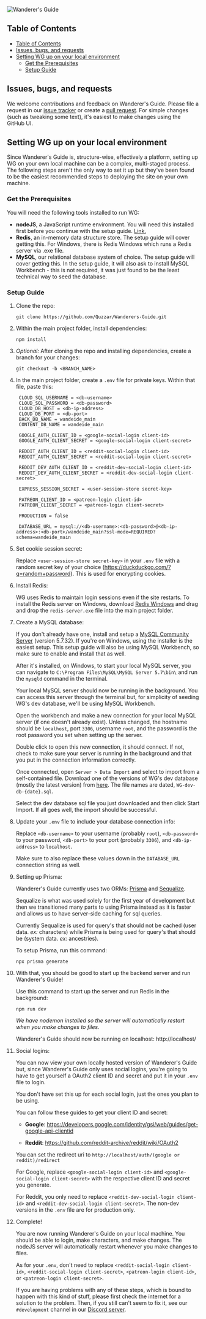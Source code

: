 ![Wanderer's Guide](https://wanderersguide.app/images/logo.svg "Wanderer's Guide logo")

## Table of Contents
- [Table of Contents](#table-of-contents)
- [Issues, bugs, and requests](#issues-bugs-and-requests)
- [Setting WG up on your local environment](#setting-wg-up-on-your-local-environment)
  - [Get the Prerequisites](#get-the-prerequisites)
  - [Setup Guide](#setup-guide)


## Issues, bugs, and requests

We welcome contributions and feedback on Wanderer's Guide. 
Please file a request in our
[issue tracker](https://github.com/Quzzar/Wanderers-Guide/issues/new/choose) 
or create a [pull request](https://github.com/Quzzar/Wanderers-Guide/pulls). 
For simple changes (such as tweaking some text), 
it's easiest to make changes using the GitHub UI.

## Setting WG up on your local environment

Since Wanderer's Guide is, structure-wise, effectively a platform, setting up WG on your own local machine can be a complex, multi-staged process. The following steps aren't the only way to set it up but they've been found to be the easiest recommended steps to deploying the site on your own machine.

### Get the Prerequisites
You will need the following tools installed to run WG:

- **nodeJS**, a JavaScript runtime environment. 
  You will need this installed first before you continue with the setup guide. [Link.](https://nodejs.org/en/)
- **Redis**, an in-memory data structure store.
  The setup guide will cover getting this. For Windows, there is Redis Windows which runs a Redis server via .exe file.
- **MySQL**, our relational database system of choice.
  The setup guide will cover getting this. In the setup guide, it will also ask to install MySQL Workbench - this is not required, it was just found to be the least technical way to seed the database.

### Setup Guide

1. Clone the repo:
   ```
   git clone https://github.com/Quzzar/Wanderers-Guide.git
   ```

1. Within the main project folder, install dependencies:
   ```
   npm install
   ```

1. _Optional:_ After cloning the repo and installing dependencies, create a branch for your changes:
   ```
   git checkout -b <BRANCH_NAME>
   ```

1. In the main project folder, create a `.env` file for private keys. Within that file, paste this:
   ```env
    CLOUD_SQL_USERNAME = <db-username>
    CLOUD_SQL_PASSWORD = <db-password>
    CLOUD_DB_HOST = <db-ip-address>
    CLOUD_DB_PORT = <db-port>
    BACK_DB_NAME = wandeide_main
    CONTENT_DB_NAME = wandeide_main

    GOOGLE_AUTH_CLIENT_ID = <google-social-login client-id>
    GOOGLE_AUTH_CLIENT_SECRET = <google-social-login client-secret>

    REDDIT_AUTH_CLIENT_ID = <reddit-social-login client-id>
    REDDIT_AUTH_CLIENT_SECRET = <reddit-social-login client-secret>

    REDDIT_DEV_AUTH_CLIENT_ID = <reddit-dev-social-login client-id>
    REDDIT_DEV_AUTH_CLIENT_SECRET = <reddit-dev-social-login client-secret>

    EXPRESS_SESSION_SECRET = <user-session-store secret-key>

    PATREON_CLIENT_ID = <patreon-login client-id>
    PATREON_CLIENT_SECRET = <patreon-login client-secret>

    PRODUCTION = false

    DATABASE_URL = mysql://<db-username>:<db-password>@<db-ip-address>:<db-port>/wandeide_main?ssl-mode=REQUIRED?schema=wandeide_main
   ```

1. Set cookie session secret:
   
    Replace `<user-session-store secret-key>` in your `.env` file with a random secret key of your choice (https://duckduckgo.com/?q=random+password). This is used for encrypting cookies.

1. Install Redis:
   
    WG uses Redis to maintain login sessions even if the site restarts. To install the Redis server on Windows, download [Redis Windows](https://github.com/zkteco-home/redis-windows) and drag and drop the `redis-server.exe` file into the main project folder.

1. Create a MySQL database:
   
    If you don't already have one, install and setup a [MySQL Community Server](https://dev.mysql.com/downloads/mysql/) (version 5.7.32). If you're on Windows, using the installer is the easiest setup. This setup guide will also be using MySQL Workbench, so make sure to enable and install that as well.

    After it's installed, on Windows, to start your local MySQL server, you can navigate to `C:\Program Files\MySQL\MySQL Server 5.7\bin\` and run the `mysqld` command in the terminal.

    Your local MySQL server should now be running in the background. You can access this server through the terminal but, for simplicity of seeding WG's dev database, we'll be using MySQL Workbench.

    Open the workbench and make a new connection for your local MySQL server (if one doesn't already exist). Unless changed, the hostname should be `localhost`, port `3306`, username `root`, and the password is the root password you set when setting up the server.

    Double click to open this new connection, it should connect. If not, check to make sure your server is running in the background and that you put in the connection information correctly.
    
    Once connected, open `Server > Data Import` and select to import from a self-contained file. Download one of the versions of WG's dev database (mostly the latest version) from [here](https://drive.google.com/drive/folders/1TIIKfROwuvuudhMZ-79loESHvjpqI_O_?usp=sharing). The file names are dated, `WG-dev-db-{date}.sql`. 
    
    Select the dev database sql file you just downloaded and then click Start Import. If all goes well, the import should be successful.

1. Update your `.env` file to include your database connection info:
   
    Replace `<db-username>` to your username (probably `root`), `<db-password>` to your password, `<db-port>` to your port (probably `3306`), and `<db-ip-address>` to `localhost`.
    
    Make sure to also replace these values down in the `DATABASE_URL` connection string as well.

1. Setting up Prisma:

    Wanderer's Guide currently uses two ORMs: [Prisma](https://www.prisma.io/) and [Sequalize](https://sequelize.org/).

    Sequalize is what was used solely for the first year of development but then we transitioned many parts to using Prisma instead as it is faster and allows us to have server-side caching for sql queries.

    Currently Sequalize is used for query's that should not be cached (user data. _ex:_ characters) while Prisma is being used for query's that should be (system data. _ex:_ ancestries).

    To setup Prisma, run this command:
    
    ```
    npx prisma generate
    ```

1. With that, you should be good to start up the backend server and run Wanderer's Guide!
  
    Use this command to start up the server and run Redis in the background:

    ```
    npm run dev
    ```

    _We have nodemon installed so the server will automatically restart when you make changes to files._
  
    Wanderer's Guide should now be running on localhost: http://localhost/

1. Social logins:
   
    You can now view your own locally hosted version of Wanderer's Guide but, since Wanderer's Guide only uses social logins, you're going to have to get yourself a OAuth2 client ID and secret and put it in your `.env` file to login.

    You don't have set this up for each social login, just the ones you plan to be using.

    You can follow these guides to get your client ID and secret:

   - **Google**: https://developers.google.com/identity/gsi/web/guides/get-google-api-clientid

   - **Reddit**: https://github.com/reddit-archive/reddit/wiki/OAuth2

    You can set the redirect uri to `http://localhost/auth/(google or reddit)/redirect`

    For Google, replace `<google-social-login client-id>` and `<google-social-login client-secret>` with the respective client ID and secret you generate.

    For Reddit, you only need to replace `<reddit-dev-social-login client-id>` and `<reddit-dev-social-login client-secret>`. The non-dev versions in the `.env` file are for production only.

1. Complete!
   
    You are now running Wanderer's Guide on your local machine. You should be able to login, make characters, and make changes. The nodeJS server will automatically restart whenever you make changes to files.

    As for your `.env`, don't need to replace `<reddit-social-login client-id>`, `<reddit-social-login client-secret>`, `<patreon-login client-id>`, or `<patreon-login client-secret>`.

    If you are having problems with any of these steps, which is bound to happen with this kind of stuff, please first check the internet for a solution to the problem. Then, if you still can't seem to fix it, see our `#development` channel in our [Discord server](https://discord.gg/mfqCWBF7Qv).

#